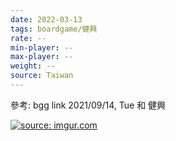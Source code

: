```yaml
---
date: 2022-03-13
tags: boardgame/健興
rate: --
min-player: --
max-player: --
weight: --
source: Taiwan
---
```


參考: bgg link
2021/09/14, Tue 和 健興

<a href="https://imgur.com/DFXLC08"><img src="https://i.imgur.com/DFXLC08.jpg" title="source: imgur.com" /></a>